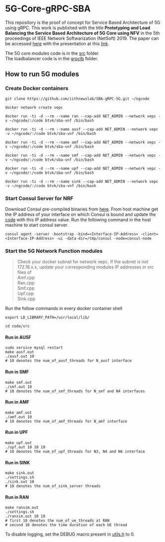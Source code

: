 # 5G-Core-gRPC-SBA

This repository is the proof of concept for Service Based Architecture of 5G using gRPC. This work is published with the title **Prototyping and Load Balancing the Service Based Architecture of 5G Core using NFV**  in the 5th proceedings of IEEE Network Softwarization (NetSoft) 2019.  The paper can be accessed [here](AuthorCopySBA5G.pdf) with the presentation at this [link](Presentation_Netsoft19_gRPC_5G.pdf). 



The 5G core modules code is in the [src](src) folder.  
The loadbalancer code is in the [grpclb](src/grpclb) folder.

## How to run 5G modules


### Create Docker containers

```
git clone https://github.com/iithnewslab/SBA-gRPC-5G.git ~/ngcode

docker network create vepc

docker run -ti -d --rm --name ran --cap-add NET_ADMIN --network vepc -v ~/ngcode/:/code btvk/sba-vnf /bin/bash

docker run -ti -d --rm --name ausf --cap-add NET_ADMIN --network vepc -v ~/ngcode/:/code btvk/sba-vnf /bin/bash

docker run -ti -d --rm --name amf --cap-add NET_ADMIN --network vepc -v ~/ngcode/:/code btvk/sba-vnf /bin/bash

docker run -ti -d --rm --name smf --cap-add NET_ADMIN --network vepc -v ~/ngcode/:/code btvk/sba-vnf /bin/bash

docker run -ti -d --rm --name upf --cap-add NET_ADMIN --network vepc -v ~/ngcode/:/code btvk/sba-vnf /bin/bash

docker run -ti -d --rm --name sink --cap-add NET_ADMIN --network vepc -v ~/ngcode/:/code btvk/sba-vnf /bin/bash
```

### Start Consul Server for NRF

Download Consul pre-compiled binaries from [here](https://www.consul.io/docs/install/index.html). From host machine get the IP address of your interface on which Consul is bound and update the [code](https://github.com/iithnewslab/SBA-gRPC-5G/search?q=192.168.136.88&unscoped_q=192.168.136.88) with this IP address value. Run the following command in the host machine to start consul server.
```
consul agent -server -bootstrap -bind=<Interface-IP-Address> -client=<Interface-IP-Address> -ui -data-dir=/tmp/consul -node=consul-node
```

### Start the 5G Network Function modules

> Check your docker subnet for network vepc.
If the subnet is not 172.18.x.x, update your corresponding modules IP addresses in src files of  
Amf.cpp  
Ran.cpp   
Smf.cpp   
Upf.cpp  
Sink.cpp

Run the follow commands in every docker container shell

```
export LD_LIBRARY_PATH=/usr/local/lib/

cd code/src
```


#### Run in AUSF
```
sudo service mysql restart
make ausf.out
./ausf.out 10
# 10 denotes the num_of_ausf_threads for N_ausf interface
```

#### Run in SMF
```
make smf.out
./smf.out 10
# 10 denotes the num_of_smf_threads for N_smf and N4 interfaces
```

#### Run in AMF
```
make amf.out
./amf.out 10 
# 10 denotes the num_of_amf_threads for N_amf interface
```

#### Run in UPF
```
make upf.out
./upf.out 10 10 10
# 10 denotes the num_of_upf_threads for N3, N4 and N6 interface
```

#### Run in SINK
```
make sink.out
./settings.sh
./sink.out 10 
# 10 denotes the num_of_sink_server threads
```

#### Run in RAN
```
make ransim.out
./settings.sh
./ransim.out 10 10
# first 10 denotes the num_of_ue_threads at RAN
# second 10 denotes the time duration of each UE thread
```

To disable logging, set the DEBUG macro present in [utils.h](https://github.com/iithnewslab/SBA-gRPC-5G/blob/master/src/utils.h) to 0.

